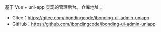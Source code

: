 基于 Vue + uni-app 实现的管理后台。仓库地址：

* Gitee：<https://gitee.com/ibondingcode/ibonding-ui-admin-uniapp>
* GitHub：<https://github.com/ibondingcode/ibonding-ui-admin-uniapp>
